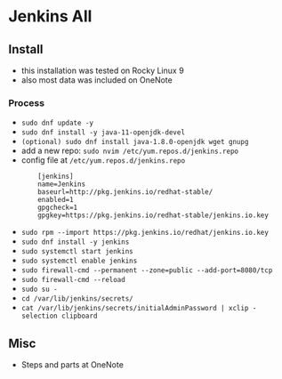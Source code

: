 # Jenkins All

## Install

- this installation was tested on Rocky Linux 9
- also most data was included on OneNote

### Process

- `sudo dnf update -y`
- `sudo dnf install -y java-11-openjdk-devel`
- `(optional) sudo dnf install java-1.8.0-openjdk wget gnupg`
- add a new repo: `sudo nvim /etc/yum.repos.d/jenkins.repo`
- config file at `/etc/yum.repos.d/jenkins.repo`
    ```
        [jenkins]
        name=Jenkins
        baseurl=http://pkg.jenkins.io/redhat-stable/
        enabled=1
        gpgcheck=1
        gpgkey=https://pkg.jenkins.io/redhat-stable/jenkins.io.key
    ```
- `sudo rpm --import https://pkg.jenkins.io/redhat/jenkins.io.key`
- `sudo dnf install -y jenkins`
- `sudo systemctl start jenkins`
- `sudo systemctl enable jenkins`
- `sudo firewall-cmd --permanent --zone=public --add-port=8080/tcp`
- `sudo firewall-cmd --reload`
- `sudo su -`
- `cd /var/lib/jenkins/secrets/`
- `cat /var/lib/jenkins/secrets/initialAdminPassword | xclip -selection clipboard`

## Misc

- Steps and parts at OneNote

